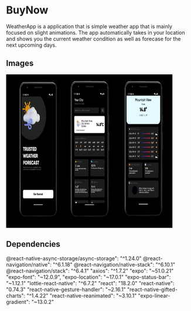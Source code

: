 # BuyNow

WeatherApp is a application that is simple weather app that is mainly focused on slight animations.
The app automatically takes in your location and shows you the current weather condition as well as forecase for the next upcoming days.

## Images
<img src="https://github.com/SidhardhJoe/WeatherAppNew/blob/main/assets/bg.png" width="90%" height="420" /> 

## Dependencies 
@react-native-async-storage/async-storage": "^1.24.0"
@react-navigation/native": "^6.1.18"
@react-navigation/native-stack": "^6.10.1"
@react-navigation/stack": "^6.4.1"
"axios": "^1.7.2"
"expo": "~51.0.21"
"expo-font": "~12.0.9",
"expo-location": "~17.0.1"
"expo-status-bar": "~1.12.1"
"lottie-react-native": "^6.7.2"
"react": "18.2.0"
"react-native": "0.74.3"
"react-native-gesture-handler": "~2.16.1"
"react-native-gifted-charts": "^1.4.22"
"react-native-reanimated": "~3.10.1"
"expo-linear-gradient": "~13.0.2"

